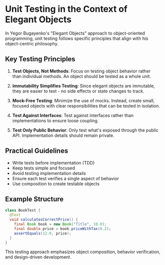 
# Unit Testing in the Context of Elegant Objects

In Yegor Bugayenko's "Elegant Objects" approach to object-oriented programming, unit testing follows specific principles that align with his object-centric philosophy.

## Key Testing Principles

1. **Test Objects, Not Methods**: Focus on testing object behavior rather than individual methods. An object should be tested as a whole unit.

2. **Immutability Simplifies Testing**: Since elegant objects are immutable, they are easier to test - no side effects or state changes to track.

3. **Mock-Free Testing**: Minimize the use of mocks. Instead, create small, focused objects with clear responsibilities that can be tested in isolation.

4. **Test Against Interfaces**: Test against interfaces rather than implementations to ensure loose coupling.

5. **Test Only Public Behavior**: Only test what's exposed through the public API. Implementation details should remain private.

## Practical Guidelines

- Write tests before implementation (TDD)
- Keep tests simple and focused
- Avoid testing implementation details
- Ensure each test verifies a single aspect of behavior
- Use composition to create testable objects

## Example Structure

```java
class BookTest {
  @Test
  void calculatesCorrectPrice() {
    final Book book = new Book("Title", 10.0);
    final double price = book.priceWithTax(0.2);
    assertEquals(12.0, price);
  }
}
```

This testing approach emphasizes object composition, behavior verification, and design-driven development.
```